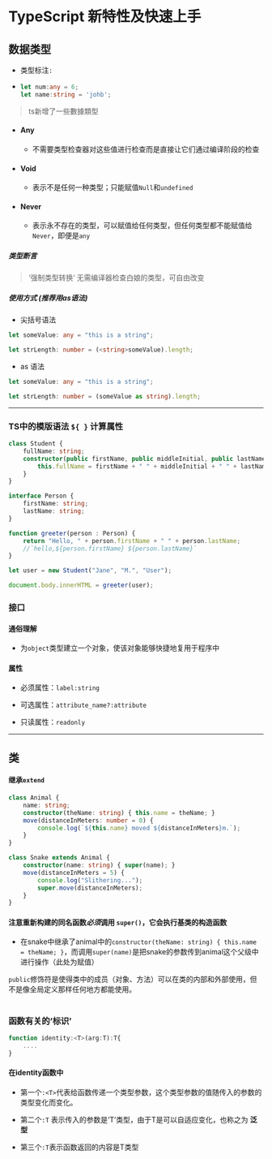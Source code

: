 # TypeScript 新特性及快速上手

## 数据类型

- 类型标注`:` 

- ```ts
  let num:any = 6;
  let name:string = 'johb';
  ```

> ts新增了一些數據類型

- #### Any
  
  - 不需要类型检查器对这些值进行检查而是直接让它们通过编译阶段的检查

- #### Void
  
  - 表示不是任何一种类型；只能赋值`Null`和`undefined` 

- #### Never
  
  - 表示永不存在的类型，可以赋值给任何类型，但任何类型都不能赋值给`Never`，即便是`any`

##### 类型断言

> ‘强制类型转换‘ 无需编译器检查白娘的类型，可自由改变

##### 使用方式 (推荐用as语法)

- 尖括号语法

```ts
let someValue: any = "this is a string";

let strLength: number = (<string>someValue).length;
```

- as 语法

```ts
let someValue: any = "this is a string";

let strLength: number = (someValue as string).length;
```

---

### TS中的模版语法 `${ }`  计算属性

```ts
class Student {
    fullName: string;
    constructor(public firstName, public middleInitial, public lastName) {
        this.fullName = firstName + " " + middleInitial + " " + lastName;
    }
}

interface Person {
    firstName: string;
    lastName: string;
}

function greeter(person : Person) {
    return "Hello, " + person.firstName + " " + person.lastName;
    //`hello,${person.firstName} ${person.lastName}`
}

let user = new Student("Jane", "M.", "User");

document.body.innerHTML = greeter(user);
```

### 接口

#### 通俗理解

- 为`object`类型建立一个对象，使该对象能够快捷地复用于程序中

#### 属性

- 必须属性：`label:string` 

- 可选属性：`attribute_name?:attribute`

- 只读属性：`readonly`

---

## 类

#### 继承`extend`

```ts
class Animal {
    name: string;
    constructor(theName: string) { this.name = theName; }
    move(distanceInMeters: number = 0) {
        console.log(`${this.name} moved ${distanceInMeters}m.`);
    }
}

class Snake extends Animal {
    constructor(name: string) { super(name); }
    move(distanceInMeters = 5) {
        console.log("Slithering...");
        super.move(distanceInMeters);
    }
}
```

#### 注意重新构建的同名函数*必须*调用 `super()`，它会执行基类的构造函数

- 在snake中继承了animal中的`constructor(theName: string) { this.name = theName; }`，而调用`super(name)`是把snake的参数传到animal这个父级中进行操作（此处为赋值）

`public`修饰符是使得类中的成员（对象、方法）可以在类的内部和外部使用，但不是像全局定义那样任何地方都能使用。

# 

### 函数有关的‘标识’

```ts
function identity:<T>(arg:T):T{
    ....
}
```

#### 在identity函数中

- 第一个`:<T>`代表给函数传递一个类型参数，这个类型参数的值随传入的参数的类型变化而变化。

- 第二个`:T` 表示传入的参数是‘T’类型，由于T是可以自适应变化，也称之为 **泛型**

- 第三个`:T`表示函数返回的内容是T类型

